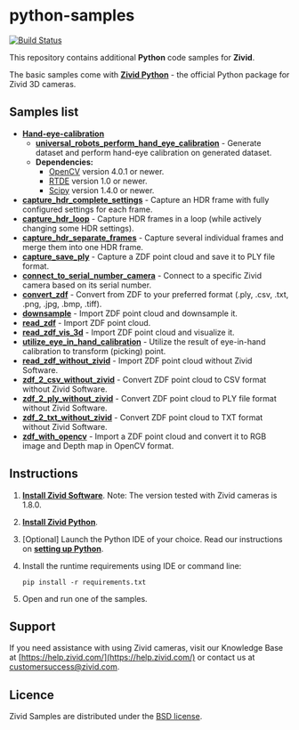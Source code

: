 # python-samples

[![Build Status][ci-badge]][ci-url]

This repository contains additional **Python** code samples for **Zivid**.

The basic samples come with [**Zivid Python**](https://github.com/zivid/zivid-python) - the official Python package for Zivid 3D cameras.

## Samples list
- [**Hand-eye-calibration**](https://github.com/zivid/python-samples/tree/full-hand-eye-sample/hand-eye-calibration)
	- [**universal_robots_perform_hand_eye_calibration**](https://github.com/zivid/python-samples/blob/full-hand-eye-sample/hand-eye-calibration/universal_robots_perform_hand_eye_calibration.py) - Generate dataset and perform hand-eye calibration on generated dataset. 
	- **Dependencies:**
		- [OpenCV](https://opencv.org/) version 4.0.1 or newer.
		- [RTDE](https://www.universal-robots.com/how-tos-and-faqs/how-to/ur-how-tos/real-time-data-exchange-rtde-guide-22229/) version 1.0 or newer.
		- [Scipy](https://www.scipy.org/) version 1.4.0 or newer.
- [**capture_hdr_complete_settings**](https://github.com/zivid/python-samples/blob/master/capture_hdr_complete_settings.py) - Capture an HDR frame with fully configured settings for each frame.
- [**capture_hdr_loop**](https://github.com/zivid/python-samples/blob/master/capture_hdr_loop.py) - Capture HDR frames in a loop (while actively changing some HDR settings).
- [**capture_hdr_separate_frames**](https://github.com/zivid/python-samples/blob/master/capture_hdr_separate_frames.py) - Capture several individual frames and merge them into one HDR frame.
- [**capture_save_ply**](https://github.com/zivid/python-samples/blob/master/capture_save_ply.py) - Capture a ZDF point cloud and save it to PLY file format.
- [**connect_to_serial_number_camera**](https://github.com/zivid/python-samples/blob/master/connect_to_serial_number_camera.py) - Connect to a specific Zivid camera based on its serial number.
- [**convert_zdf**](https://github.com/zivid/python-samples/blob/master/convert_zdf.py) - Convert from ZDF to your preferred format (.ply, .csv, .txt, .png, .jpg, .bmp, .tiff).
- [**downsample**](https://github.com/zivid/python-samples/blob/master/downsample.py) - Import ZDF point cloud and downsample it.
- [**read_zdf**](https://github.com/zivid/python-samples/blob/master/read_zdf.py) - Import ZDF point cloud.
- [**read_zdf_vis_3d**](https://github.com/zivid/python-samples/blob/master/read_zdf_vis_3d.py) - Import ZDF point cloud and visualize it.
- [**utilize_eye_in_hand_calibration**](https://github.com/zivid/python-samples/blob/master/utilize_eye_in_hand_calibration.py) - Utilize the result of eye-in-hand calibration to transform (picking) point.
- [**read_zdf_without_zivid**](https://github.com/zivid/python-samples/blob/master/read_zdf_without_zivid.py) - Import ZDF point cloud without Zivid Software.
- [**zdf_2_csv_without_zivid**](https://github.com/zivid/python-samples/blob/master/zdf_2_csv_without_zivid.py) - Convert ZDF point cloud to CSV format without Zivid Software.
- [**zdf_2_ply_without_zivid**](https://github.com/zivid/python-samples/blob/master/zdf_2_ply_without_zivid.py) - Convert ZDF point cloud to PLY file format without Zivid Software.
- [**zdf_2_txt_without_zivid**](https://github.com/zivid/python-samples/blob/master/zdf_2_txt_without_zivid.py) - Convert ZDF point cloud to TXT format without Zivid Software.
- [**zdf_with_opencv**](https://github.com/zivid/python-samples/blob/master/zdf_2_opencv.py) - Import a ZDF point cloud and convert it to RGB image and Depth map in OpenCV format.

## Instructions

1. [**Install Zivid Software**](https://www.zivid.com/downloads).
Note: The version tested with Zivid cameras is 1.8.0.

2. [**Install Zivid Python**](https://github.com/zivid/zivid-python).

3. [Optional] Launch the Python IDE of your choice. Read our instructions on [**setting up Python**](https://zivid.atlassian.net/wiki/spaces/ZividKB/pages/427556/Setting+up+Python).

4. Install the runtime requirements using IDE or command line:

       pip install -r requirements.txt

5. Open and run one of the samples.

## Support
If you need assistance with using Zivid cameras, visit our Knowledge Base at [https://help.zivid.com/](https://help.zivid.com/) or contact us at [customersuccess@zivid.com](mailto:customersuccess@zivid.com).

## Licence
Zivid Samples are distributed under the [BSD license](https://github.com/zivid/python-samples/blob/master/LICENSE).

[ci-badge]: https://img.shields.io/azure-devops/build/zivid-devops/376f5fda-ba80-4d6c-aaaa-cbcd5e0ad6c0/2/master.svg
[ci-url]: https://dev.azure.com/zivid-devops/python-samples/_build/latest?definitionId=2&branchName=master
